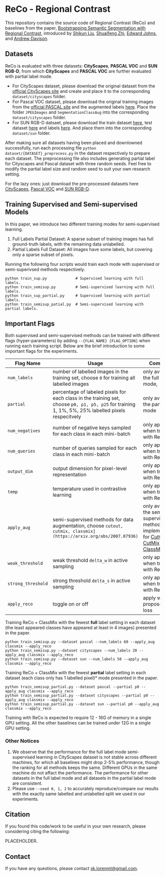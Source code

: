 # ReCo - Regional Contrast

This repository contains the source code of Regional Contrast (ReCo) and baselines from the paper, [Bootstrapping Semantic Segmentation with Regional Contrast](https://shikun.io/assets/reco/reco.pdf), introduced by [Shikun Liu](https://shikun.io/), [Shuaifeng Zhi](https://shuaifengzhi.com/), [Edward Johns](https://www.robot-learning.uk/), and [Andrew Davison](https://www.doc.ic.ac.uk/~ajd/).


## Datasets
ReCo is evaluated with three datasets: **CityScapes**, **PASCAL VOC** and **SUN RGB-D**, from which **CityScapes** and **PASCAL VOC** are further evaluated with partial label mode. 

- For CityScapes dataset, please download the original dataset from the [official CityScapes site](https://www.cityscapes-dataset.com/downloads/) and create and place it to the corresponding `dataset/cityscapes` folder.
- For Pascal VOC dataset, please download the original training images from the [official PASCAL site](http://host.robots.ox.ac.uk/pascal/VOC/voc2012/VOCtrainval_11-May-2012.tar) and the augmented labels [here](http://vllab1.ucmerced.edu/~whung/adv-semi-seg/SegmentationClassAug.zip). Place the folder `JPEGImages` and `SegmentationClassAug` into the corresponding `dataset/cityscapes` folder.
- For SUN RGB-D datsaet, please download the train dataset [here](http://www.doc.ic.ac.uk/~ahanda/SUNRGBD-train_images.tgz), test dataset [here](http://www.doc.ic.ac.uk/~ahanda/SUNRGBD-test_images.tgz) and labels [here](https://github.com/ankurhanda/sunrgbd-meta-data/raw/master/sunrgbd_train_test_labels.tar.gz). And place them into the corresponding `dataset/sun` folder. 

After making sure all datasets having been placed and downlowned successfully, run each processing file `python dataset/{DATASET}_preprocess.py` in the dataset respectively to prepare each dataset. The preprocessing file also includes generating partial label for Cityscapes and Pascal dataset with three random seeds. Feel free to modify the partial label size and random seed to suit your own research setting.

For the lazy ones: just download the pre-processed datasets here [CityScapes](https://www.dropbox.com/sh/1eeq4qi9g2n6la2/AAD4IK1oskNPUzfTuusMqfb7a?dl=0), [Pascal VOC](https://www.dropbox.com/sh/gaoqumpylcci3he/AABjenlsGet060yhGXVxobE4a?dl=0) and [SUN RGB-D](https://www.dropbox.com/sh/miq8361xxbricp5/AAD8E74uWKwELbHmhAyGshCfa?dl=0).

## Training Supervised and Semi-supervised Models
In this paper, we introduce two different training modes for semi-supervised learning.
1. Full Labels Partial Dataset: A sparse subset of training images has full ground-truth labels, with the remaining data unlabelled.
2. Partial Labels Full Dataset: All images have some labels, but covering only a sparse subset of pixels.

Running the following four scripts would train each mode with supervised or semi-superivsed methods respectively.
```
python train_sup.py             # Supervised learning with full labels.
python train_semisup.py         # Semi-supervised learning with full labels.
python train_sup_partial.py     # Supervised learning with partial labels.
python train_semisup_patial.py  # Semi-supervised learning with partial labels.
```

## Important Flags
Both supervised and semi-supervised methods can be trained with different flags (hyper-parameters) by adding `--{FLAG_NAME} {FLAG_OPTION}` when running each training script. Below are the brief introduction to some important flags for the experiments.

| Flag Name        | Usage  |  Comments |
| ------------- |-------------| -----|
| `num_labels`     | number of labelled images in the training set, choose `0` for training all labelled images  | only available in the full label mode,  |
| `partial`     |  percentage of labeled pixels for each class in the training set, choose `p0, p1, p5, p25` for training 1, 1%, 5%, 25% labelled pixels respecitvely  | only available in the partial label mode |
| `num_negatives` | number of negative keys sampled for each class in each mini-batch | only applied when training with ReCo loss|
| `num_queries` | number of queries sampled for each class in each mini-batch | only applied when training with ReCo loss|
| `output_dim` | output dimension for pixel-level representation | only applied when training with ReCo loss|
| `temp` | temperature used in contrastive learning | only applied when training with ReCo loss|
| `apply_aug` | semi-supervised methods for data augmentation, choose `cutout, cutmix, classmix](https://arxiv.org/abs/2007.07936)` | only available in the semi-supervised methods for our implementations for [CutOut, CutMix](https://arxiv.org/abs/1906.01916) and [ClassMix](https://arxiv.org/abs/2007.07936)|
| `weak_threshold` | weak threshold `delta_w` in active sampling | only applied when training with ReCo loss|
| `strong_threshold` | strong threshold `delta_s` in active sampling | only applied when training with ReCo loss|
| `apply_reco` | toggle on or off | apply with our proposed ReCo loss|

Training ReCo + ClassMix with the fewest **full** label setting in each dataset (the least appeared classes have appeared at least in 4 images) presented in the paper.
```
python train_semisup.py --dataset pascal --num_labels 60 --apply_aug classmix --apply_reco
python train_semisup.py --dataset cityscapes --num_labels 20 --apply_aug classmix --apply_reco
python train_semisup.py --dataset sun --num_labels 50 --apply_aug classmix --apply_reco
```

Training ReCo + ClassMix with the fewest **partial** label setting in each dataset (each class only has 1 labelled pixel)* mode presented in the paper.
```
python train_semisup_partial.py --dataset pascal --partial p0 --apply_aug classmix --apply_reco
python train_semisup_partial.py --dataset cityscapes --partial p0 --apply_aug classmix --apply_reco
python train_semisup_partial.py --dataset sun --partial p0 --apply_aug classmix --apply_reco
```

Training with ReCo is expected to require 12 - 16G of memory in a single GPU setting. All the other baselines can be trained under 12G in a single GPU setting.

### Other Notices
1. We observe that the performance for the full label mode semi-supervised learning in CityScapes dataset is not stable across different machines, for which all baselines might drop 2-5% performance, though the ranking for all methods keeps the same. Different GPUs in the same machine do not affact the performance.  The performance for other datasets in the full label mode and all datasets in the partial label mode are consistent. 
2.  Please use `--seed 0, 1, 2` to accurately reproduce/compare our results with the exactly same labelled and unlabelled split we used in our experiments.

## Citation
If you found this code/work to be useful in your own research, please considering citing the following:

PLACEHOLDER.

## Contact
If you have any questions, please contact sk.lorenmt@gmail.com.




